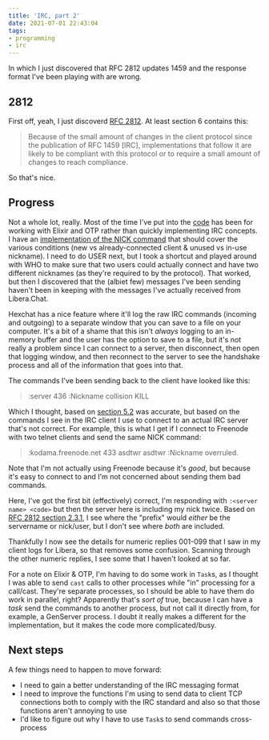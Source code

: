 ```yaml
---
title: 'IRC, part 2'
date: 2021-07-01 22:43:04
tags:
- programming
- irc
---
```


In which I just discovered that RFC 2812 updates 1459 and the response format I've been playing with are wrong.

<!-- more -->

## 2812

First off, yeah, I just discoverd [RFC 2812](https://www.rfcreader.com/#rfc2812). At least section 6 contains this:

> Because of the small amount of changes in the client protocol since the publication of RFC 1459 [IRC], implementations that follow it are likely to be compliant with this protocol or to require a small amount of changes to reach compliance.

So that's nice.

## Progress

Not a whole lot, really. Most of the time I've put into the [code](https://github.com/Celeo/simple_irc_server) has been for working with Elixir and OTP rather than quickly implementing IRC concepts. I have an [implementation of the NICK command](https://github.com/Celeo/simple_irc_server/blob/22f867484817d2db45e7f4a1e2ad9bd939f916d0/lib/commands/nick.ex) that should cover the various conditions (new vs already-connected client & unused vs in-use nickname). I need to do USER next, but I took a shortcut and played around with WHO to make sure that two users could actually connect and have two different nicknames (as they're required to by the protocol). That worked, but then I discovered that the (albiet few) messages I've been sending haven't been in keeping with the messages I've actually received from Libera.Chat.

Hexchat has a nice feature where it'll log the raw IRC commands (incoming and outgoing) to a separate window that you can save to a file on your computer. It's a bit of a shame that this isn't _always_ logging to an in-memory buffer and the user has the option to save to a file, but it's not really a problem since I can connect to a server, then disconnect, then open that logging window, and then reconnect to the server to see the handshake process and all of the information that goes into that.

The commands I've been sending back to the client have looked like this:

> :server 436 :Nickname collision KILL

Which I thought, based on [section 5.2](https://www.rfcreader.com/#rfc2812_line2404) was accurate, but based on the commands I see in the IRC client I use to connect to an actual IRC server that's not correct. For example, this is what I get if I connect to Freenode with two telnet clients and send the same NICK command:

> :kodama.freenode.net 433 asdtwr asdtwr :Nickname overruled.

Note that I'm not actually using Freenode because it's _good_, but because it's easy to connect to and I'm not concerned about sending them bad commands.

Here, I've got the first bit (effectively) correct, I'm responding with `:<server name> <code>` but then the server here is including my nick twice. Based on [RFC 2812 section 2.3.1](https://www.rfcreader.com/#rfc2812_line252), I see where the "prefix" would _either_ be the servername or nick/user, but I don't see where _both_ are included.

Thankfully I now see the details for numeric replies 001-099 that I saw in my client logs for Libera, so that removes some confusion. Scanning through the other numeric replies, I see some that I haven't looked at so far.

For a note on Elixir & OTP, I'm having to do some work in `Task`s, as I thought I was able to send `cast` calls to other processes while "in" processing for a call/cast. They're separate processes, so I should be able to have them do work in parallel, right? Apparently that's _sort of_ true, because I can have a _task_ send the commands to another process, but not call it directly from, for example, a GenServer process. I doubt it really makes a different for the implementation, but it makes the code more complicated/busy.

## Next steps

A few things need to happen to move forward:

- I need to gain a better understanding of the IRC messaging format
- I need to improve the functions I'm using to send data to client TCP connections both to comply with the IRC standard and also so that those functions aren't annoying to use
- I'd like to figure out why I have to use `Task`s to send commands cross-process
